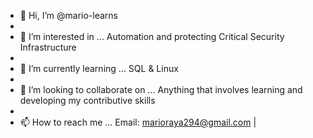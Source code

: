 - 👋 Hi, I’m @mario-learns
- 
- 👀 I’m interested in ... Automation and protecting Critical Security Infrastructure
- 
- 🌱 I’m currently learning ... SQL & Linux
- 
- 💞️ I’m looking to collaborate on ... Anything that involves learning and developing my contributive skills 
- 
- 📫 How to reach me ... Email: marioraya294@gmail.com |


